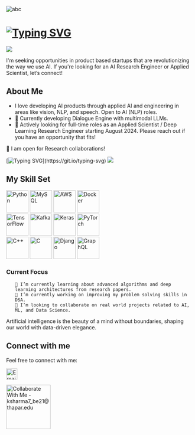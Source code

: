 ![abc](https://github.com/sharma-kshitij-ks/sharma-kshitij-ks/assets/124446613/6da00b1d-144c-4625-beec-052fdb2d478c)





# [![Typing SVG](https://readme-typing-svg.demolab.com/?lines=Hi+there,+I'm+Kshitij+Sharma!+👋)](https://git.io/typing-svg)
![](https://gitwar.herokuapp.com/badge?username=sharma-kshitij-ks&color=blue)

I'm seeking opportunities in product based startups that are revolutionizing the way we use AI. If you're looking for an AI Research Engineer or Applied Scientist, let’s connect!

## About Me


- I love developing AI products through applied AI and engineering in areas like vision, NLP, and speech. Open to AI (NLP) roles. 
- 🔭 Currently developing Dialogue Engine with multimodal LLMs.
- 💬 Actively looking for full-time roles as an Applied Scientist / Deep Learning Research Engineer starting August 2024. Please reach out if you have an opportunity that fits!

<p>🔎 I am open for Research collaborations! </p>

[![Typing SVG](https://readme-typing-svg.demolab.com/?lines=Data+tell+stories...;...Welcome+to+mine!)](https://git.io/typing-svg)
![](https://gitwar.herokuapp.com/badge?username=sharma-kshitij-ks&color=blue)

<h2>My Skill Set</h2>



<div>
    <a href="https://www.python.org/" target="_blank"><img src="https://profilinator.rishav.dev/skills-assets/python-original.svg" alt="Python" height="60" /></a>
    <a href="https://www.mysql.com/" target="_blank"><img src="https://profilinator.rishav.dev/skills-assets/mysql-original-wordmark.svg" alt="MySQL" height="60" /></a>
   <a href="https://aws.amazon.com/" target="_blank"><img src="https://profilinator.rishav.dev/skills-assets/amazonwebservices-original-wordmark.svg" alt="AWS" height="60" /></a>
    <a href="https://www.docker.com/" target="_blank"><img src="https://profilinator.rishav.dev/skills-assets/docker-original-wordmark.svg" alt="Docker" height="60" /></a>
</div>
<div>
    <a href="https://www.tensorflow.org/" target="_blank"><img src="https://profilinator.rishav.dev/skills-assets/tensorflow-icon.svg" alt="TensorFlow" height="60" /></a>
  <a href="https://kafka.apache.org/" target="_blank"><img src="https://profilinator.rishav.dev/skills-assets/apache_kafka-icon.svg" alt="Kafka" height="60" /></a>
    <a href="https://keras.io/" target="_blank"><img src="https://profilinator.rishav.dev/skills-assets/keras.png" alt="Keras" height="60" /></a>
    <a href="https://pytorch.org/" target="_blank"><img src="https://profilinator.rishav.dev/skills-assets/pytorch-icon.svg" alt="PyTorch" height="60" /></a>
   
</div>
<div>
     <a href="https://www.cplusplus.com/" target="_blank"><img src="https://profilinator.rishav.dev/skills-assets/cplusplus-original.svg" alt="C++" height="60" /></a>
    <a href="https://www.cprogramming.com/" target="_blank"><img src="https://profilinator.rishav.dev/skills-assets/c-original.svg" alt="C" height="60" /></a>
    <a href="https://www.djangoproject.com/" target="_blank"><img src="https://profilinator.rishav.dev/skills-assets/django-original.svg" alt="Django" height="60" /></a>
    <a href="https://graphql.org/" target="_blank"><img src="https://profilinator.rishav.dev/skills-assets/graphql.png" alt="GraphQL" height="60" /></a>
</div>

<h3>Current Focus</h3>
<ul>
    
    🌱 I’m currently learning about advanced algorithms and deep learning architectures from research papers.
    🔭 I’m currently working on improving my problem solving skills in DSA.
    👯 I’m looking to collaborate on real world projects related to AI, ML, and Data Science.
</ul>

<p>Artificial intelligence is the beauty of a mind without boundaries, shaping our world with data-driven elegance.</p>

<h2>Connect with me</h2>



<p>Feel free to connect with me:</p>

<a href="mailto:kshitij.sharma.ksh@gmail.com"><img height="30" src="https://th.bing.com/th/id/OIP.9sT4UWsRfFiy6vPydv3_-QHaHO?pid=ImgDet&rs=1" alt="Email"></a>

<img height="120" src="https://raw.githubusercontent.com/BrunnerLivio/brunnerlivio/master/images/marquee.svg" alt="Collaborate With Me - ksharma7_be21@thapar.edu">


